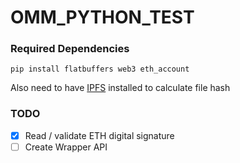 # OMM_PYTHON_TEST

### Required Dependencies

`pip install flatbuffers web3 eth_account`

Also need to have [IPFS](https://docs.ipfs.tech/install/) installed to calculate file hash

### TODO

- [X] Read / validate ETH digital signature 
- [ ] Create Wrapper API
